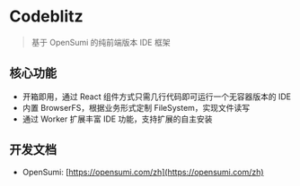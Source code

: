 # Codeblitz

> 基于 OpenSumi 的纯前端版本 IDE 框架

## 核心功能

* 开箱即用，通过 React 组件方式只需几行代码即可运行一个无容器版本的 IDE
* 内置 BrowserFS，根据业务形式定制 FileSystem，实现文件读写
* 通过 Worker 扩展丰富 IDE 功能，支持扩展的自主安装

## 开发文档

* OpenSumi: [https://opensumi.com/zh](https://opensumi.com/zh)
